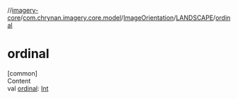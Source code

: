//[imagery-core](../../../../index.md)/[com.chrynan.imagery.core.model](../../index.md)/[ImageOrientation](../index.md)/[LANDSCAPE](index.md)/[ordinal](ordinal.md)



# ordinal  
[common]  
Content  
val [ordinal](ordinal.md): [Int](https://kotlinlang.org/api/latest/jvm/stdlib/kotlin/-int/index.html)  



